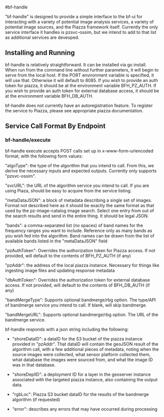 #bf-handle

"bf-handle" is designed to provide a simple interface to the bf-ui for interacting with a variety of potential image analysis services, a variety of potential image sources, and the Piazza framework itself.  Currently the only service interface it handles is pzsvc-ossim, but we intend to add to that list as additional services are deveoped.

## Installing and Running

bf-handle is relatively straightforward.  It can be installed via go install.  When run from the command line without further parameters, it will begin to serve from the local host.  If the PORT environment variable is specified, it will use that.  Otherwise it will default to 8085.  If you wish to provide an auth token for piazza, it should be at the environment variable BFH_PZ_AUTH.  If you wish to provide an auth token for external database access, it should be at the environment variable BFH_DB_AUTH.

bf-handle does not currently have an autoregistration feature.  To register the service to Piazza, please see appropriate piazza documentation.

## Service Call Format By Endpoint

### bf-handle/execute

bf-handle execute accepts POST calls set up in x-www-form-urlencoded format, with the following form values:

"algoType": the type of the algorithm that you intend to call.  From this, we derive the necessary inputs and expected outputs.  Currently only supports "pzsvc-ossim".

"svcURL": the URL of the algorithm service you intend to call.  If you are using Piaza, should be easy to acquire from the service listing.

"metaDataJSON": a block of metadata describing a single set of images.  Format not described here as it should be exactly the same format as that used by the pz-image-catalog image search.  Select one entry from out of the search results and send in the entire thing.  It should be legal JSON.

"bands": a comma-separated list (no spaces) of band names for the frequency ranges you want to include.  Reference only as many bands as you wish fed into the algorithm.  Band names can be drawn from the list of available bands listed in the "metaDataJSON" field

"pzAuthToken": Overrides the authorization token for Piazza access.  If not provided, will default to the contents of BFH_PZ_AUTH (if any)

"pzAddr": the address of the local piazza instance.  Necessary for things like ingesting image files and updating response metadata 

"dbAuthToken": Overrides the authorization token for external database access.  If not provided, will default to the contents of BFH_DB_AUTH (if any)

"bandMergeType": Supports optional bandmerge/rbg option.  The type/API of bandmerge service you intend to call.  If blank, will skip bandmerge.

"bandMergeURL": Supports optional bandmerge/rbg option.  The URL of the bandmerge service.

bf-handle responds with a json string including the following:
- "shoreDataID": a dataID for the S3 bucket of the piazza instance provided in "pzAddr".  That dataID will contain the geoJSON result of the algorithm call, with a few additional pieces of metadata, noting when the source images were collected, what sensor platform collected them, what database the images were sourced from, and what the image ID was in that database.

- "shoreDeplID": a deployment ID for a layer in the geoserver instance associated with the targeted piazza instance, also containing the output data.

- "rgbLoc": Piazza S3 bucket dataID for the results of the bandmerge algorithm (if requested)

- "error": describes any errors that may have occurred during processing